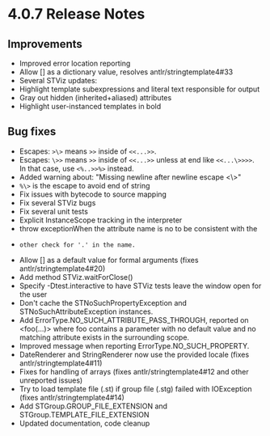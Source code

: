 # 4.0.7 Release Notes

## Improvements

*	Improved error location reporting
*	Allow [] as a dictionary value, resolves antlr/stringtemplate4#33
*	Several STViz updates: 
 *	  Highlight template subexpressions and literal text responsible for output
 *	  Gray out hidden (inherited+aliased) attributes
 *	  Highlight user-instanced templates in bold

## Bug fixes

*	Escapes: `>\>` means `>>` inside of `<<...>>`.
*	Escapes: `\>>` means `>>` inside of `<<...>>` unless at end like `<<...\>>>>`.  In that case, use `<%..>>%>` instead.
*	Added warning about: "Missing newline after newline escape <\\>"
*	`%\>` is the escape to avoid end of string
*	Fix issues with bytecode to source mapping
*	Fix several STViz bugs
*	Fix several unit tests
*	Explicit InstanceScope tracking in the interpreter
*	throw exceptionWhen the attribute name is no to be consistent with the
*	  other check for '.' in the name.
*	Allow [] as a default value for formal arguments (fixes antlr/stringtemplate4#20)
*	Add method STViz.waitForClose()
*	Specify -Dtest.interactive to have STViz tests leave the window open for the user
*	Don't cache the STNoSuchPropertyException and STNoSuchAttributeException instances.
*	Add ErrorType.NO_SUCH_ATTRIBUTE_PASS_THROUGH, reported on <foo(...)> where foo contains a parameter with no default value and no matching attribute exists in the surrounding scope.
*	Improved message when reporting ErrorType.NO_SUCH_PROPERTY.
*	DateRenderer and StringRenderer now use the provided locale (fixes antlr/stringtemplate4#11)
*	Fixes for handling of arrays (fixes antlr/stringtemplate4#12 and other unreported issues)
*	Try to load template file (.st) if group file (.stg) failed with IOException (fixes antlr/stringtemplate4#14)
*	Add STGroup.GROUP_FILE_EXTENSION and STGroup.TEMPLATE_FILE_EXTENSION
*	Updated documentation, code cleanup
